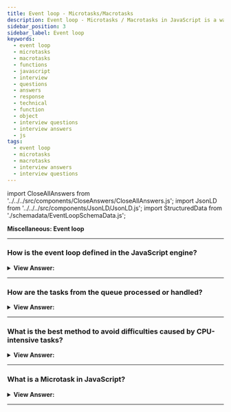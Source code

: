 ```yaml
---
title: Event loop - Microtasks/Macrotasks
description: Event loop - Microtasks / Macrotasks in JavaScript is a way to run code asynchronously. The event loop is a programming construct - Interview Questions & Answer
sidebar_position: 3
sidebar_label: Event loop
keywords:
  - event loop
  - microtasks
  - macrotasks
  - functions
  - javascript
  - interview
  - questions
  - answers
  - response
  - technical
  - function
  - object
  - interview questions
  - interview answers
  - js
tags:
  - event loop
  - microtasks
  - macrotasks
  - interview answers
  - interview questions
---
```


import CloseAllAnswers from '../../../src/components/CloseAnswers/CloseAllAnswers.js';
import JsonLD from '../../../src/components/JsonLD/JsonLD.js';
import StructuredData from './schemadata/EventLoopSchemaData.js';

<JsonLD data={StructuredData} />

<head>
  <title>Event loop - Microtasks/Macrotasks | HelloJavaScript.info</title>
</head>

**Miscellaneous: Event loop**

<CloseAllAnswers />

---

### How is the event loop defined in the JavaScript engine?

<details>
  <summary><strong>View Answer:</strong></summary>
  <div>
  <div><strong>Interview Response:</strong> In computer science, the event loop is a programming construct or design pattern that waits for and dispatches events or messages in a program. The event loop concept is quite simple. There is an endless loop where the JavaScript engine waits for tasks, executes them, and then sleeps, waiting for more tasks. The general algorithm of the engine includes simple steps. Where there are tasks execute theme, starting with the oldest task first. Then, sleep until a new task appears, then go to one. That is a formalization of what we see when browsing a page. The JavaScript engine does nothing most of the time, and it only runs if a script/handler/event activates.
    </div><br />
  <div><strong className="codeExample">Diagram:</strong><br /><br />

  <div></div>

<img alt="Event Loop" src="/img/event-loop.gif" /><br /><br />

</div>
  </div>
</details>

---

### How are the tasks from the queue processed or handled?

<details>
  <summary><strong>View Answer:</strong></summary>
  <div>
  <div><strong>Interview Response:</strong> The event loop handles tasks in the queue in the order they are received. When the browser engine completely processes the script, it handles the mousemove event, followed by the setTimeout handler, and so on.
    </div><br />
  <div><strong className="codeExample">Diagram:</strong><br /><br />

  <div></div>

<img alt="Callback Queue Event Loop Image" src='/img/callback-queue-event-loop.gif' />

</div>
  </div>
</details>

---

### What is the best method to avoid difficulties caused by CPU-intensive tasks?

<details>
  <summary><strong>View Answer:</strong></summary>
  <div>
  <div><strong>Interview Response:</strong> We can avoid problems by splitting the big task into pieces or chunks. The goal is to split your tasks into smaller chunks to reduce the load on the engine. We should note that the engine is limited to the number of tasks it can process within a given time.
    </div><br />
  <div><strong className="codeExample">Code Example:</strong><br /><br />

  <div></div>

```js
let i = 0;

let start = Date.now();

function count() {
  // do a piece of the heavy job (*)
  do {
    i++;
  } while (i % 1e6 != 0);

  if (i == 1e9) {
    alert('Done in ' + (Date.now() - start) + 'ms');
  } else {
    setTimeout(count); // schedule the new call (**)
  }
}

count();
```

  </div>
  </div>
</details>

---

### What is a Microtask in JavaScript?

<details>
  <summary><strong>View Answer:</strong></summary>
  <div>
  <div><strong>Interview Response:</strong> Microtasks come solely from our code. Promises usually create them: an execution of .then/catch/finally handler becomes a microtask. Microtasks are used “under the cover” of await, as it is another form of promise handling. There is also a special function `queueMicrotask(func)` that queues func for execution in the microtask queue.<br/> Immediately after every macro task, the engine executes all tasks from the microtask queue before running any other macro tasks or rendering or anything else. All microtasks complete before any other event handling, rendering, or macrotask.

</div><br />
  <div><strong className="codeExample">Code Example:</strong><br /><br />

  <div></div>

```js
// 3rd: alerts "timeout" - timeout shows last because it is a macrotask.
setTimeout(() => alert("timeout"));

// 2nd: alerts "promise" -
// promise shows second, because .then passes through the microtask queue
Promise.resolve()
  .then(() => alert("promise"));

// 1st: alerts "code" –
code shows first because it is a regular synchronous call.
alert("code");
```

  </div><br />
  <div><strong className="codeExample">Code Example:</strong> Simple Algorithm<br /><br />

  <div></div>

<ol>
  <li>Dequeue and run the oldest task from the macrotask queue (e.g., “script”).</li>
  <li>Execute all microtasks</li>
  <li>While the microtask queue is not empty</li>
  <li>Dequeue and run the oldest microtask.</li>
  <li>Render changes, if any.</li>
  <li>If the macrotask queue is empty, wait till a macrotask appears.</li>
  <li>Go to step 1.</li>
</ol><br />

  </div>
  </div>
</details>

---
